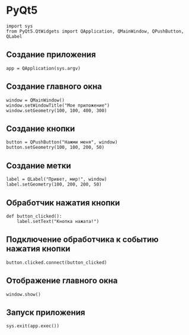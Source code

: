 # PyQt5
```
import sys
from PyQt5.QtWidgets import QApplication, QMainWindow, QPushButton, QLabel
```
## Создание приложения
```
app = QApplication(sys.argv)
```
## Создание главного окна
```
window = QMainWindow()
window.setWindowTitle("Мое приложение")
window.setGeometry(100, 100, 400, 300)
```
## Создание кнопки
```
button = QPushButton("Нажми меня", window)
button.setGeometry(100, 100, 200, 50)
```
## Создание метки
```
label = QLabel("Привет, мир!", window)
label.setGeometry(100, 200, 200, 50)
```
## Обработчик нажатия кнопки
```
def button_clicked():
    label.setText("Кнопка нажата!")
```
## Подключение обработчика к событию нажатия кнопки
```
button.clicked.connect(button_clicked)
```
## Отображение главного окна
```
window.show()
```
## Запуск приложения
```
sys.exit(app.exec())
```
